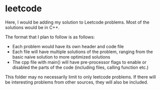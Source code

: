 # leetcode
Here, I would be adding my solution to Leetcode problems.
Most of the solutions would be in C++.

The format that I plan to follow is as follows:
* Each problem would have its own header and code file
* Each file will have multiple solutions of the problem, ranging from the basic naive solution to more optimized solutions
* The cpp file with main() will have pre-processor flags to enable or disabled the parts of the code (including files, calling function etc.)

This folder may no necessarily limit to only leetcode problems. If there will be interesting problems from other sources, they will also be included.
